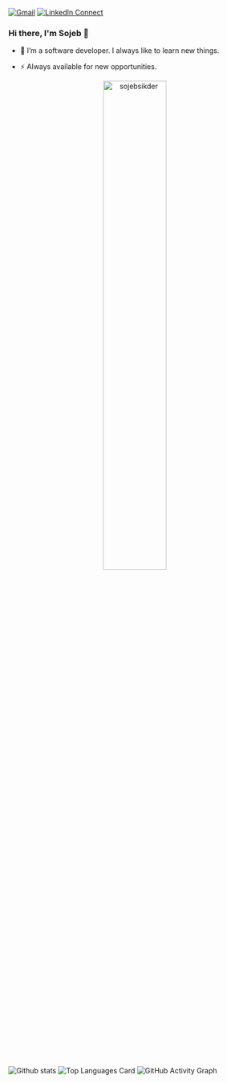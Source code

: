 [![Gmail](https://img.shields.io/badge/%20-Send%20Mail-black?color=14171A&labelColor=ef5350&logo=gmail&logoColor=ffffff)](mailto:sojebsikder@gmail.com)
[![LinkedIn Connect](https://img.shields.io/badge/%20-Connect-black?color=14171A&labelColor=212121&logo=linkedin&logoColor=ffffff)](https://www.linkedin.com/in/sojebsikder/)

### Hi there, I'm Sojeb 👋

- 🔭 I’m a software developer. I always like to learn new things.

- ⚡ Always available for new opportunities.


<p align="center">
<img style="width: 50%;" align="center" src="https://github-readme-streak-stats.herokuapp.com/?user=sojebsikder&theme=algolia&hide_border=true" alt="sojebsikder" />
 </p>


![Github stats](https://github-readme-stats.vercel.app/api?username=sojebsikder&theme=algolia&show_icons=true&count_private=true)
![Top Languages Card](https://github-readme-stats.vercel.app/api/top-langs/?username=sojebsikder&theme=algolia&layout=compact)
![GitHub Activity Graph](https://activity-graph.herokuapp.com/graph?username=sojebsikder&theme=react-dark&hide_title=true&hide_border=true&area=true)
